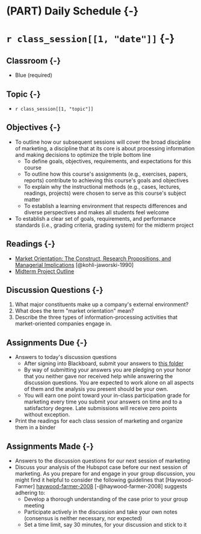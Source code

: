 # (PART) Daily Schedule {-}

# `r class_session[[1, "date"]]` {-}

## Classroom {-}

- Blue (required)

## Topic {-}

- `r class_session[[1, "topic"]]`

## Objectives {-}

- To outline how our subsequent sessions will cover the broad discipline of
marketing, a discipline that at its core is about processing information and
making decisions to optimize the triple bottom line  
    - To define goals, objectives, requirements, and expectations for this
    course  
    - To outline how this course's assignments (e.g., exercises, papers,
    reports) contribute to achieving this course's goals and objectives  
    - To explain why the instructional methods (e.g., cases, lectures, readings, 
    projects) were chosen to serve as this course's subject matter  
    - To establish a learning environment that respects differences and diverse
    perspectives and makes all students feel welcome  
- To establish a clear set of goals, requirements, and performance standards 
(i.e., grading criteria, grading system) for the midterm project  

## Readings {-}

- [Market Orientation: The Construct, Research Propositions, and Managerial
Implications][kohli-jaworski-1990] [@kohli-jaworski-1990]  
- [Midterm Project Outline][]

## Discussion Questions {-}

1. What major constituents make up a company's external environment?  
2. What does the term "market orientation" mean?  
3. Describe the three types of information-processing activities that
market-oriented companies engage in.  

## Assignments Due {-}

- Answers to today's discussion questions  
    - After signing into Blackboard, submit your answers to [this
    folder][discussion-questions-submission-01]  
    - By way of submitting your answers you are pledging on your honor that you
    neither gave nor received help while answering the discussion questions. You
    are expected to work alone on all aspects of them and the analysis you
    present should be your own.  
    - You will earn one point toward your in-class participation grade for
    marketing every time you submit your answers on time and to a satisfactory
    degree. Late submissions will receive zero points without exception.  
- Print the readings for each class session of marketing and organize them in a
binder  

## Assignments Made {-}

- Answers to the discussion questions for our next session of marketing  
- Discuss your analysis of the Hubspot case before our next session of
marketing. As you prepare for and engage in your group discussion, you might
find it helpful to consider the following guidelines that [Haywood-Farmer]
[haywood-farmer-2008] [-@haywood-farmer-2008] suggests adhering to:  
    + Develop a thorough understanding of the case prior to your group meeting  
    + Participate actively in the discussion and take your own notes (consensus
    is neither necessary, nor expected)
    + Set a time limit, say 30 minutes, for your discussion and stick to it

[discussion-questions-submission-01]: https://blackboard.comm.virginia.edu/webapps/assignment/uploadAssignment?course_id=_3248_1&content_id=_171344_1
[haywood-farmer-2008]: https://www.iveycases.com/media/16122/intro-note-to-case-method.pdf
[kohli-jaworski-1990]: http://proxy01.its.virginia.edu/login?url=http://search.ebscohost.com/login.aspx?direct=true&db=bth&AN=9602205182&site=ehost-live&scope=site
[Midterm Project Outline]: https://boichuk.commerce.virginia.edu/the-juice-laundry.html
